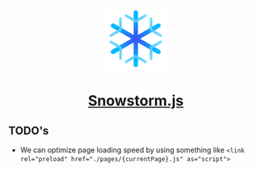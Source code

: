 <p align="center">
  <a href="https://github.com/explodingcamera/snowstorm">
    <img src="./logo.svg" height="128">
    <h1 align="center">Snowstorm.js</h1>
  </a>
</p>

## TODO's
* We can optimize page loading speed by using something like `<link rel="preload" href="./pages/{currentPage}.js" as="script">`
